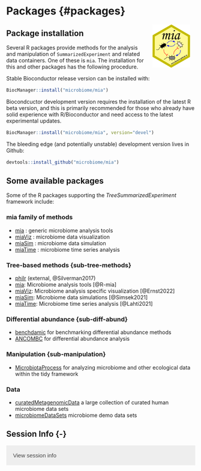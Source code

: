 # Packages {#packages}

<script>
document.addEventListener("click", function (event) {
    if (event.target.classList.contains("rebook-collapse")) {
        event.target.classList.toggle("active");
        var content = event.target.nextElementSibling;
        if (content.style.display === "block") {
            content.style.display = "none";
        } else {
            content.style.display = "block";
        }
    }
})
</script>

<style>
.rebook-collapse {
  background-color: #eee;
  color: #444;
  cursor: pointer;
  padding: 18px;
  width: 100%;
  border: none;
  text-align: left;
  outline: none;
  font-size: 15px;
}

.rebook-content {
  padding: 0 18px;
  display: none;
  overflow: hidden;
  background-color: #f1f1f1;
}
</style>

<img src="general/figures/mia_logo.png" width="100" alt="mia logo" align="right" style="margin: 0 1em 0 1em" />

## Package installation

Several R packages provide methods for the analysis and manipulation
of `SummarizedExperiment` and related data containers. One of these is
`mia`. The installation for this and other packages has the following
procedure.

Stable Bioconductor release version can be installed with:


```r
BiocManager::install("microbiome/mia")
```

Biocondcuctor development version requires the installation of the
latest R beta version, and this is primarily recommended for those who
already have solid experience with R/Bioconductor and need access to
the latest experimental updates.


```r
BiocManager::install("microbiome/mia", version="devel")
```

The bleeding edge (and potentially unstable) development version lives
in Github:


```r
devtools::install_github("microbiome/mia")
```



## Some available packages

Some of the R packages supporting the _TreeSummarizedExperiment_ framework include:

### mia family of methods

- [mia](microbiome.github.io/mia) : generic microbiome analysis tools   
- [miaViz](microbiome.github.io/miaViz) : microbiome data visualization
- [miaSim](microbiome.github.io/miaSim) : microbiome data simulation
- [miaTime](microbiome.github.io/miaTime) : microbiome time series analysis

### Tree-based methods {sub-tree-methods}

- [philr](http://bioconductor.org/packages/devel/bioc/html/philr.html) (external, @Silverman2017)
- [mia](microbiome.github.io/mia): Microbiome analysis tools [@R-mia]
- [miaViz](microbiome.github.io/miaViz): Microbiome analysis specific visualization [@Ernst2022]
- [miaSim](microbiome.github.io/miaSim): Microbiome data simulations [@Simsek2021]
- [miaTime](microbiome.github.io/miaTime): Microbiome time series analysis [@Lahti2021]

### Differential abundance {sub-diff-abund}

- [benchdamic](https://bioconductor.org/packages/release/bioc/vignettes/benchdamic/inst/doc/intro.html) for benchmarking differential abundance methods
- [ANCOMBC](https://bioconductor.org/packages/devel/bioc/html/ANCOMBC.html) for differential abundance analysis

### Manipulation {sub-manipulation}

- [MicrobiotaProcess](https://bioconductor.org/packages/release/bioc/html/MicrobiotaProcess.html) for analyzing microbiome and other ecological data within the tidy framework

### Data

- [curatedMetagenomicData](https://bioconductor.org/packages/release/data/experiment/html/curatedMetagenomicData.html) a large collection of curated human microbiome data sets
- [microbiomeDataSets](https://bioconductor.org/packages/release/data/experiment/html/microbiomeDataSets.html) microbiome demo data sets

## Session Info {-}

<button class="rebook-collapse">View session info</button>
<div class="rebook-content">
```
R version 4.2.1 (2022-06-23)
Platform: x86_64-pc-linux-gnu (64-bit)
Running under: Ubuntu 20.04.4 LTS

Matrix products: default
BLAS:   /usr/lib/x86_64-linux-gnu/openblas-pthread/libblas.so.3
LAPACK: /usr/lib/x86_64-linux-gnu/openblas-pthread/liblapack.so.3

locale:
 [1] LC_CTYPE=en_US.UTF-8       LC_NUMERIC=C              
 [3] LC_TIME=en_US.UTF-8        LC_COLLATE=en_US.UTF-8    
 [5] LC_MONETARY=en_US.UTF-8    LC_MESSAGES=en_US.UTF-8   
 [7] LC_PAPER=en_US.UTF-8       LC_NAME=C                 
 [9] LC_ADDRESS=C               LC_TELEPHONE=C            
[11] LC_MEASUREMENT=en_US.UTF-8 LC_IDENTIFICATION=C       

attached base packages:
[1] stats     graphics  grDevices utils     datasets  methods   base     

other attached packages:
[1] BiocStyle_2.24.0 rebook_1.6.0    

loaded via a namespace (and not attached):
 [1] bookdown_0.32       dir.expiry_1.4.0    codetools_0.2-19   
 [4] XML_3.99-0.13       digest_0.6.31       stats4_4.2.1       
 [7] evaluate_0.20       graph_1.74.0        rlang_1.0.6        
[10] cli_3.6.0           filelock_1.0.2      rmarkdown_2.20     
[13] tools_4.2.1         xfun_0.37           yaml_2.3.7         
[16] fastmap_1.1.1       compiler_4.2.1      BiocGenerics_0.44.0
[19] BiocManager_1.30.20 htmltools_0.5.4     CodeDepends_0.6.5  
[22] knitr_1.42         
```
</div>
